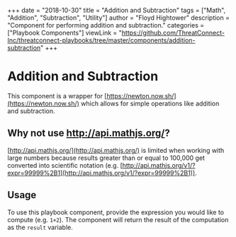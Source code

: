 +++
date = "2018-10-30"
title = "Addition and Subtraction"
tags = ["Math", "Addition", "Subtraction", "Utility"]
author = "Floyd Hightower"
description = "Component for performing addition and subtraction."
categories = ["Playbook Components"]
viewLink = "https://github.com/ThreatConnect-Inc/threatconnect-playbooks/tree/master/components/addition-subtraction"
+++

# Addition and Subtraction

This component is a wrapper for [https://newton.now.sh/](https://newton.now.sh/) which allows for simple operations like addition and subtraction.

## Why not use http://api.mathjs.org/?

[http://api.mathjs.org/](http://api.mathjs.org/) is limited when working with large numbers because results greater than or equal to 100,000 get converted into scientific notation (e.g. [http://api.mathjs.org/v1/?expr=99999%2B1](http://api.mathjs.org/v1/?expr=99999%2B1)).

## Usage

To use this playbook component, provide the expression you would like to compute (e.g. `1+2`). The component will return the result of the computation as the `result` variable.

